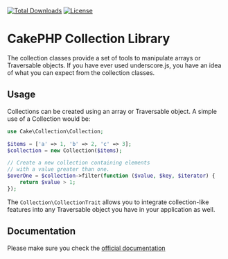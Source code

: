 [![Total Downloads](https://img.shields.io/packagist/dt/cakephp/collection.svg?style=flat-square)](https://packagist.org/packages/cakephp/collection)
[![License](https://img.shields.io/badge/license-MIT-blue.svg?style=flat-square)](LICENSE.txt)

# CakePHP Collection Library

The collection classes provide a set of tools to manipulate arrays or Traversable objects.
If you have ever used underscore.js, you have an idea of what you can expect from the collection classes.

## Usage

Collections can be created using an array or Traversable object.  A simple use of a Collection would be:

```php
use Cake\Collection\Collection;

$items = ['a' => 1, 'b' => 2, 'c' => 3];
$collection = new Collection($items);

// Create a new collection containing elements
// with a value greater than one.
$overOne = $collection->filter(function ($value, $key, $iterator) {
    return $value > 1;
});
```

The `Collection\CollectionTrait` allows you to integrate collection-like features into any Traversable object
you have in your application as well.

## Documentation

Please make sure you check the [official documentation](https://book.cakephp.org/4/en/core-libraries/collections.html)

